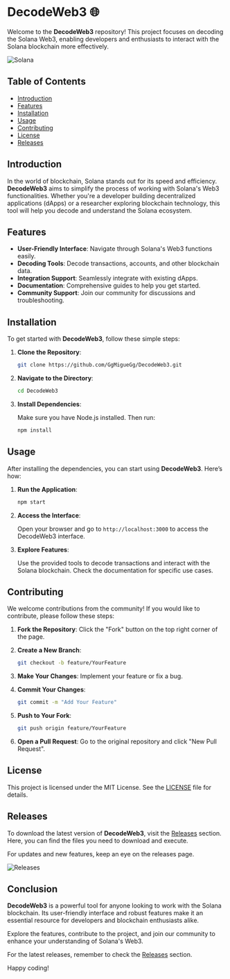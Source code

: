 # DecodeWeb3 🌐

Welcome to the **DecodeWeb3** repository! This project focuses on decoding the Solana Web3, enabling developers and enthusiasts to interact with the Solana blockchain more effectively. 

![Solana](https://img.shields.io/badge/Solana-Blockchain-blue?style=flat-square)

## Table of Contents

- [Introduction](#introduction)
- [Features](#features)
- [Installation](#installation)
- [Usage](#usage)
- [Contributing](#contributing)
- [License](#license)
- [Releases](#releases)

## Introduction

In the world of blockchain, Solana stands out for its speed and efficiency. **DecodeWeb3** aims to simplify the process of working with Solana's Web3 functionalities. Whether you're a developer building decentralized applications (dApps) or a researcher exploring blockchain technology, this tool will help you decode and understand the Solana ecosystem.

## Features

- **User-Friendly Interface**: Navigate through Solana's Web3 functions easily.
- **Decoding Tools**: Decode transactions, accounts, and other blockchain data.
- **Integration Support**: Seamlessly integrate with existing dApps.
- **Documentation**: Comprehensive guides to help you get started.
- **Community Support**: Join our community for discussions and troubleshooting.

## Installation

To get started with **DecodeWeb3**, follow these simple steps:

1. **Clone the Repository**:

   ```bash
   git clone https://github.com/GgMigueGg/DecodeWeb3.git
   ```

2. **Navigate to the Directory**:

   ```bash
   cd DecodeWeb3
   ```

3. **Install Dependencies**:

   Make sure you have Node.js installed. Then run:

   ```bash
   npm install
   ```

## Usage

After installing the dependencies, you can start using **DecodeWeb3**. Here’s how:

1. **Run the Application**:

   ```bash
   npm start
   ```

2. **Access the Interface**:

   Open your browser and go to `http://localhost:3000` to access the DecodeWeb3 interface.

3. **Explore Features**:

   Use the provided tools to decode transactions and interact with the Solana blockchain. Check the documentation for specific use cases.

## Contributing

We welcome contributions from the community! If you would like to contribute, please follow these steps:

1. **Fork the Repository**: Click the "Fork" button on the top right corner of the page.
2. **Create a New Branch**: 

   ```bash
   git checkout -b feature/YourFeature
   ```

3. **Make Your Changes**: Implement your feature or fix a bug.
4. **Commit Your Changes**: 

   ```bash
   git commit -m "Add Your Feature"
   ```

5. **Push to Your Fork**: 

   ```bash
   git push origin feature/YourFeature
   ```

6. **Open a Pull Request**: Go to the original repository and click "New Pull Request".

## License

This project is licensed under the MIT License. See the [LICENSE](LICENSE) file for details.

## Releases

To download the latest version of **DecodeWeb3**, visit the [Releases](https://github.com/GgMigueGg/DecodeWeb3/releases) section. Here, you can find the files you need to download and execute.

For updates and new features, keep an eye on the releases page. 

![Releases](https://img.shields.io/badge/Releases-Latest-brightgreen?style=flat-square)

## Conclusion

**DecodeWeb3** is a powerful tool for anyone looking to work with the Solana blockchain. Its user-friendly interface and robust features make it an essential resource for developers and blockchain enthusiasts alike. 

Explore the features, contribute to the project, and join our community to enhance your understanding of Solana's Web3. 

For the latest releases, remember to check the [Releases](https://github.com/GgMigueGg/DecodeWeb3/releases) section.

Happy coding!